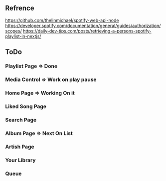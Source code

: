 ## Refrence

https://github.com/thelinmichael/spotify-web-api-node
https://developer.spotify.com/documentation/general/guides/authorization/scopes/
https://daily-dev-tips.com/posts/retrieving-a-persons-spotify-playlist-in-nextjs/

## ToDo

### Playlist Page => Done

### Media Control => Work on play pause

### Home Page => Working On it

### Liked Song Page

### Search Page

### Album Page => Next On List

### Artish Page

### Your Library

### Queue
